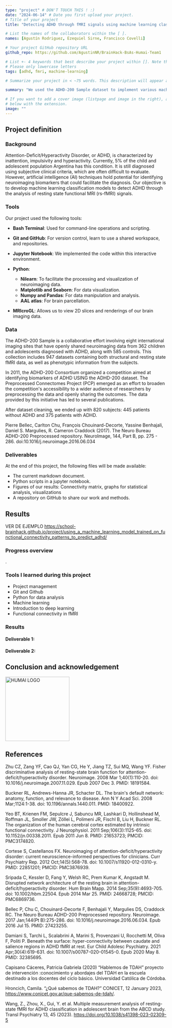 ```yaml
---
type: "project" # DON'T TOUCH THIS ! :)
date: "2024-06-14" # Date you first upload your project.
# Title of your project 
title: "Detecting ADHD through fMRI signals using machine learning classification models"

# List the names of the collaborators within the [ ].
names: [Agustín Rodriguez, Ezequiel Sirne, Francisco Covelli]

# Your project GitHub repository URL
github_repo: https://github.com/AgustinNR/BrainHack-BsAs-Humai-Team1

# List +- 4 keywords that best describe your project within []. Note that the project summary also involves a number of key words. Those are listed on top of the [github repository](https://github.com/PSY6983-2021/project_template), click `manage topics`.
# Please only lowercase letters
tags: [adhd, fmri, machine-learning]

# Summarize your project in < ~75 words. This description will appear at the top of your page and on the list page with other projects..

summary: "We used the ADHD-200 Sample dataset to implement various machine learning classification models aimed at diagnosing ADHD through resting-state fMRI signals."

# If you want to add a cover image (listpage and image in the right), add it to your directory and indicate the name
# below with the extension.
image: ""
---
```

<!-- This is an html comment and this won't appear in the rendered page. You are now editing the "content" area, the core of your description. Everything that you can do in markdown is allowed below. We added a couple of comments to guide your through documenting your progress. -->

## Project definition

### Background

Attention-Deficit/Hyperactivity Disorder, or ADHD, is characterized by inattention, impulsivity and hyperactivity. Currently, 5% of the child and adolescent population Argentina has this condition. It is still diagnosed using subjective clinical criteria, which are often difficult to evaluate. However, artificial intelligence (AI) techniques hold potential for identifying neuroimaging biomarkers that could facilitate the diagnosis. Our objective is to develop machine learning classification models to detect ADHD through the analysis of resting state functional MRI (rs-fMRI) signals.

### Tools

Our project used the following tools:

* **Bash Terminal**: Used for command-line operations and scripting.

* **Git and GitHub**: For version control, learn to use a shared workspace, and repositories.

* **Jupyter Notebook**: We implemented the code within this interactive environment.

* **Python**:
  * **Nilearn**: To facilitate the processing and visualization of neuroimaging data.
  * **Matplotlib and Seaborn**: For data visualization.
  * **Numpy and Pandas**: For data manipulation and analysis.
  * **AAL atlas**: For brain parcellation.

 * **MRIcroGL**: Allows us to view 2D slices and renderings of our brain imaging data.


### Data
The ADHD-200 Sample is a collaborative effort involving eight international imaging sites that have openly shared neuroimaging data from 362 children and adolescents diagnosed with ADHD, along with 585 controls. This collection includes 947 datasets containing both structural and resting state fMRI data, as well as phenotypic information from the subjects.

In 2011, the ADHD-200 Consortium organized a competition aimed at identifying biomarkers of ADHD USING the ADHD-200 dataset. The Preprocessed Connectomes Project (PCP) emerged as an effort to broaden the competition's accessibility to a wider audience of researchers by preprocessing the data and openly sharing the outcomes. The data provided by this initiative has led to several publications.

After dataset cleaning, we ended up with 820 subjects: 445 patients without ADHD and 375 patients with ADHD.

Pierre Bellec, Carlton Chu, François Chouinard-Decorte, Yassine Benhajali, Daniel S. Margulies, R. Cameron Craddock (2017). The Neuro Bureau ADHD-200 Preprocessed repository. NeuroImage, 144, Part B, pp. 275 - 286. doi:10.1016/j.neuroimage.2016.06.034

### Deliverables

At the end of this project, the following files will be made available:
* The current markdown document.
* Python scripts in a jupyter notebook.
* Figures of our results: Connectivity matrix, graphs for statistical analysis, visualizations
* A repository on GitHub to share our work and methods.


## Results
VER DE EJEMPLO https://school-brainhack.github.io/project/using_a_machine_learning_model_trained_on_functional_connectivity_patterns_to_predict_adhd/
### Progress overview
.

### Tools I learned during this project

* Project management
* Git and Github
* Python for data analysis
* Machine learning
* Introduction to deep learning
* Functional connectivity in fMRI
 

### Results

#### Deliverable 1: 

#### Deliverable 2: 

#####


## Conclusion and acknowledgement
<img src="https://github.com/fcovelli/project-readme/assets/169564890/ffca62e3-ac11-4409-a444-0210ef44e80a" alt="HUMAI LOGO" width="200" height="200">


## References
Zhu CZ, Zang YF, Cao QJ, Yan CG, He Y, Jiang TZ, Sui MQ, Wang YF. Fisher discriminative analysis of resting-state brain function for attention-deficit/hyperactivity disorder. Neuroimage. 2008 Mar 1;40(1):110-20. doi: 10.1016/j.neuroimage.2007.11.029. Epub 2007 Dec 3. PMID: 18191584.

Buckner RL, Andrews-Hanna JR, Schacter DL. The brain's default network: anatomy, function, and relevance to disease. Ann N Y Acad Sci. 2008 Mar;1124:1-38. doi: 10.1196/annals.1440.011. PMID: 18400922.

Yeo BT, Krienen FM, Sepulcre J, Sabuncu MR, Lashkari D, Hollinshead M, Roffman JL, Smoller JW, Zöllei L, Polimeni JR, Fischl B, Liu H, Buckner RL. The organization of the human cerebral cortex estimated by intrinsic functional connectivity. J Neurophysiol. 2011 Sep;106(3):1125-65. doi: 10.1152/jn.00338.2011. Epub 2011 Jun 8. PMID: 21653723; PMCID: PMC3174820.

Cortese S, Castellanos FX. Neuroimaging of attention-deficit/hyperactivity disorder: current neuroscience-informed perspectives for clinicians. Curr Psychiatry Rep. 2012 Oct;14(5):568-78. doi: 10.1007/s11920-012-0310-y. PMID: 22851201; PMCID: PMC3876939.

Sripada C, Kessler D, Fang Y, Welsh RC, Prem Kumar K, Angstadt M. Disrupted network architecture of the resting brain in attention-deficit/hyperactivity disorder. Hum Brain Mapp. 2014 Sep;35(9):4693-705. doi: 10.1002/hbm.22504. Epub 2014 Mar 25. PMID: 24668728; PMCID: PMC6869736.

Bellec P, Chu C, Chouinard-Decorte F, Benhajali Y, Margulies DS, Craddock RC. The Neuro Bureau ADHD-200 Preprocessed repository. Neuroimage. 2017 Jan;144(Pt B):275-286. doi: 10.1016/j.neuroimage.2016.06.034. Epub 2016 Jul 15. PMID: 27423255.

Damiani S, Tarchi L, Scalabrini A, Marini S, Provenzani U, Rocchetti M, Oliva F, Politi P. Beneath the surface: hyper-connectivity between caudate and salience regions in ADHD fMRI at rest. Eur Child Adolesc Psychiatry. 2021 Apr;30(4):619-631. doi: 10.1007/s00787-020-01545-0. Epub 2020 May 8. PMID: 32385695.

Capisano Cáceres, Patricia Gabriela (2020) “Hablemos de TDAH” proyecto de intervención :conocimiento y abordajes del TDAH en la escuela destinado a los docentes del ciclo básico. Universidad Católica de Córdoba.

Hroncich, Camila. “¿Qué sabemos de TDAH?” CONICET, 12 January 2023, https://www.conicet.gov.ar/que-sabemos-de-tdah/. 

Wang, Z., Zhou, X., Gui, Y. et al. Multiple measurement analysis of resting-state fMRI for ADHD classification in adolescent brain from the ABCD study. Transl Psychiatry 13, 45 (2023). https://doi.org/10.1038/s41398-023-02309-5
